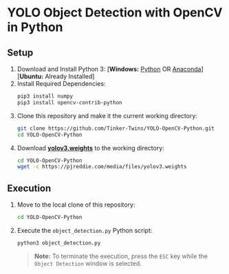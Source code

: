 # YOLO Object Detection with OpenCV in Python

## Setup
1. Download and Install Python 3: [**Windows:** [Python](https://www.python.org/downloads) OR [Anaconda](https://www.anaconda.com/download)] [**Ubuntu:** Already Installed]
2. Install Required Dependencies:
   ```bash
   pip3 install numpy
   pip3 install opencv-contrib-python
   ```
3. Clone this repository and make it the current working directory:
   ```bash
   git clone https://github.com/Tinker-Twins/YOLO-OpenCV-Python.git
   cd YOLO-OpenCV-Python
   ```
4. Download [**yolov3.weights**](https://pjreddie.com/media/files/yolov3.weights) to the working directory:
   ```bash
   cd YOLO-OpenCV-Python
   wget -c https://pjreddie.com/media/files/yolov3.weights
   ```

## Execution
1. Move to the local clone of this repository:
   ```bash
   cd YOLO-OpenCV-Python
   ```
2. Execute the `object_detection.py` Python script:
   ```bash
   python3 object_detection.py
   ```
   > **Note:** To terminate the execution, press the `ESC` key while the `Object Detection` window is selected.
